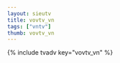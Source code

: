 ```yaml
--- 
layout: sieutv
title: vovtv_vn
tags: ["vntv"]
thumb: vovtv_vn
---
```

{% include tvadv key="vovtv_vn" %}
